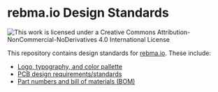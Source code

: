 # rebma.io Design Standards

![This work is licensed under a Creative Commons
Attribution-NonCommercial-NoDerivatives 4.0 International
License](https://i.creativecommons.org/l/by-nc-nd/4.0/88x31.png)

This repository contains design standards for [rebma.io](http://rebma.io). These
include:

* [Logo, typography, and color pallette](logo-and-typography/README.md)
* [PCB design requirements/standards](pcb/README.md)
* [Part numbers and bill of materials (BOM)](part-numbers/README.md)
